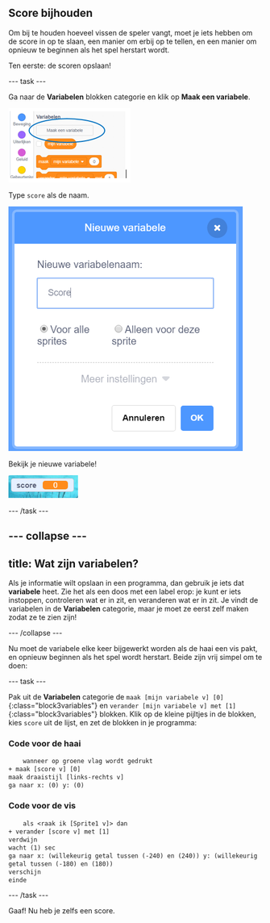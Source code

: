 ## Score bijhouden

Om bij te houden hoeveel vissen de speler vangt, moet je iets hebben om de score in op te slaan, een manier om erbij op te tellen, en een manier om opnieuw te beginnen als het spel herstart wordt.

Ten eerste: de scoren opslaan!

\--- task \---

Ga naar de **Variabelen** blokken categorie en klik op **Maak een variabele**.

![](images/catch5.png)

Type `score` als de naam.

![](images/catch6.png)

Bekijk je nieuwe variabele!

![De Score variabele wordt weergegeven in het speelveld](images/scoreVariableStage.png)

\--- /task \---

## \--- collapse \---

## title: Wat zijn variabelen?

Als je informatie wilt opslaan in een programma, dan gebruik je iets dat **variabele** heet. Zie het als een doos met een label erop: je kunt er iets instoppen, controleren wat er in zit, en veranderen wat er in zit. Je vindt de variabelen in de **Variabelen** categorie, maar je moet ze eerst zelf maken zodat ze te zien zijn!

\--- /collapse \---

Nu moet de variabele elke keer bijgewerkt worden als de haai een vis pakt, en opnieuw beginnen als het spel wordt herstart. Beide zijn vrij simpel om te doen:

\--- task \---

Pak uit de **Variabelen** categorie de `maak [mijn variabele v] [0]`{:class="block3variables"} en `verander [mijn variabele v] met [1]`{:class="block3variables"} blokken. Klik op de kleine pijltjes in de blokken, kies `score` uit de lijst, en zet de blokken in je programma:

### Code voor de haai

```blocks3
    wanneer op groene vlag wordt gedrukt
+ maak [score v] [0]
maak draaistijl [links-rechts v]
ga naar x: (0) y: (0)
```

### Code voor de vis

```blocks3
    als <raak ik [Sprite1 v]> dan
+ verander [score v] met [1]
verdwijn
wacht (1) sec
ga naar x: (willekeurig getal tussen (-240) en (240)) y: (willekeurig getal tussen (-180) en (180))
verschijn
einde
```

\--- /task \---

Gaaf! Nu heb je zelfs een score.